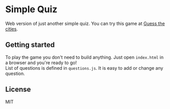 Simple Quiz
=========================

Web version of just another simple quiz. You can try this game at 
[Guess the cities](https://marinasovic.com/simplequiz).



Getting started
---------------

To play the game you don't need to build anything. Just open `index.html` in a browser and you're ready to go!  
List of questions is defined in `questions.js`. It is easy to add or change any question.


License
-------

MIT